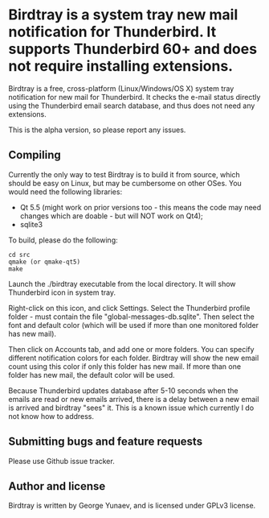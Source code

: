 # Birdtray is a system tray new mail notification for Thunderbird. It supports Thunderbird 60+ and does not require installing extensions.

Birdtray is a free, cross-platform (Linux/Windows/OS X) system tray notification for new mail for Thunderbird. It checks the e-mail status directly using the Thunderbird email search database, and thus does not need any extensions.

This is the alpha version, so please report any issues.


## Compiling

Currently the only way to test Birdtray is to build it from source, which should be easy on Linux, but may be cumbersome on other OSes. You would need the following libraries:

- Qt 5.5 (might work on prior versions too - this means the code may need changes which are doable - but will NOT work on Qt4);
- sqlite3


To build, please do the following:

    cd src
    qmake (or qmake-qt5)
    make
    
Launch the ./birdtray executable from the local directory. It will show Thunderbird icon in system tray.

Right-click on this icon, and click Settings. Select the Thunderbird profile folder - must contain the file "global-messages-db.sqlite".
Then select the font and default color (which will be used if more than one monitored folder has new mail).

Then click on Accounts tab, and add one or more folders. You can specify different notification colors for each folder. Birdtray will show the new email count using this color if only this folder has new mail. If more than one folder has new mail, the default color will be used.

Because Thunderbird updates database after 5-10 seconds when the emails are read or new emails arrived, there is a delay between a new email is arrived and birdtray "sees" it. This is a known issue which currently I do not know how to address.

## Submitting bugs and feature requests

Please use Github issue tracker.

## Author and license

Birdtray is written by George Yunaev, and is licensed under GPLv3 license.
